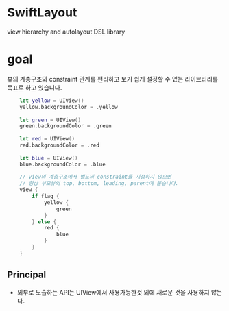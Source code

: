 # SwiftLayout
view hierarchy and autolayout DSL library

# goal
뷰의 계층구조와 constraint 관계를 편리하고 보기 쉽게 설정할 수 있는 라이브러리를 목표로 하고 있습니다.

```swift
    let yellow = UIView()
    yellow.backgroundColor = .yellow
    
    let green = UIView()
    green.backgroundColor = .green
    
    let red = UIView()
    red.backgroundColor = .red
    
    let blue = UIView()
    blue.backgroundColor = .blue
    
    // view의 계층구조에서 별도의 constraint를 지정하지 않으면 
    // 항상 부모뷰의 top, bottom, leading, parent에 붙습니다.
    view {
        if flag {
            yellow {
                green
            }
        } else {
            red {
                blue
            }
        }
    }
```

## Principal

- 외부로 노출하는 API는 UIView에서 사용가능한것 외에 새로운 것을 사용하지 않는다.

